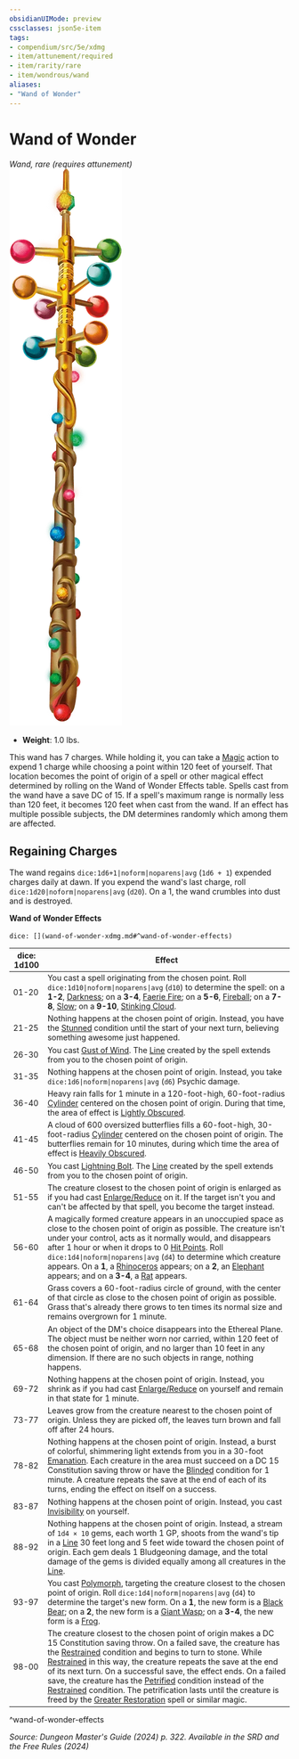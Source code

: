 ```yaml
---
obsidianUIMode: preview
cssclasses: json5e-item
tags:
- compendium/src/5e/xdmg
- item/attunement/required
- item/rarity/rare
- item/wondrous/wand
aliases: 
- "Wand of Wonder"
---
```

# Wand of Wonder
*Wand, rare (requires attunement)*  
![](/3-Mechanics/CLI/items/img/wand-of-wonder.webp#right)

- **Weight**: 1.0 lbs.

This wand has 7 charges. While holding it, you can take a [Magic](actions.md#Magic) action to expend 1 charge while choosing a point within 120 feet of yourself. That location becomes the point of origin of a spell or other magical effect determined by rolling on the Wand of Wonder Effects table. Spells cast from the wand have a save DC of 15. If a spell's maximum range is normally less than 120 feet, it becomes 120 feet when cast from the wand. If an effect has multiple possible subjects, the DM determines randomly which among them are affected.

## Regaining Charges

The wand regains `dice:1d6+1|noform|noparens|avg` (`1d6 + 1`) expended charges daily at dawn. If you expend the wand's last charge, roll `dice:1d20|noform|noparens|avg` (`d20`). On a 1, the wand crumbles into dust and is destroyed.

**Wand of Wonder Effects**

`dice: [](wand-of-wonder-xdmg.md#^wand-of-wonder-effects)`

| dice: 1d100 | Effect |
|-------------|--------|
| 01-20 | You cast a spell originating from the chosen point. Roll `dice:1d10\|noform\|noparens\|avg` (`d10`) to determine the spell: on a **1-2**, [Darkness](/3-Mechanics/CLI/spells/darkness-xphb.md); on a **3-4**, [Faerie Fire](/3-Mechanics/CLI/spells/faerie-fire-xphb.md); on a **5-6**, [Fireball](/3-Mechanics/CLI/spells/fireball-xphb.md); on a **7-8**, [Slow](/3-Mechanics/CLI/spells/slow-xphb.md); on a **9-10**, [Stinking Cloud](/3-Mechanics/CLI/spells/stinking-cloud-xphb.md). |
| 21-25 | Nothing happens at the chosen point of origin. Instead, you have the [Stunned](conditions.md#Stunned) condition until the start of your next turn, believing something awesome just happened. |
| 26-30 | You cast [Gust of Wind](/3-Mechanics/CLI/spells/gust-of-wind-xphb.md). The [Line](/3-Mechanics/CLI/variant-rules/line-area-of-effect-xphb.md) created by the spell extends from you to the chosen point of origin. |
| 31-35 | Nothing happens at the chosen point of origin. Instead, you take `dice:1d6\|noform\|noparens\|avg` (`d6`) Psychic damage. |
| 36-40 | Heavy rain falls for 1 minute in a 120-foot-high, 60-foot-radius [Cylinder](/3-Mechanics/CLI/variant-rules/cylinder-area-of-effect-xphb.md) centered on the chosen point of origin. During that time, the area of effect is [Lightly Obscured](/3-Mechanics/CLI/variant-rules/lightly-obscured-xphb.md). |
| 41-45 | A cloud of 600 oversized butterflies fills a 60-foot-high, 30-foot-radius [Cylinder](/3-Mechanics/CLI/variant-rules/cylinder-area-of-effect-xphb.md) centered on the chosen point of origin. The butterflies remain for 10 minutes, during which time the area of effect is [Heavily Obscured](/3-Mechanics/CLI/variant-rules/heavily-obscured-xphb.md). |
| 46-50 | You cast [Lightning Bolt](/3-Mechanics/CLI/spells/lightning-bolt-xphb.md). The [Line](/3-Mechanics/CLI/variant-rules/line-area-of-effect-xphb.md) created by the spell extends from you to the chosen point of origin. |
| 51-55 | The creature closest to the chosen point of origin is enlarged as if you had cast [Enlarge/Reduce](/3-Mechanics/CLI/spells/enlarge-reduce-xphb.md) on it. If the target isn't you and can't be affected by that spell, you become the target instead. |
| 56-60 | A magically formed creature appears in an unoccupied space as close to the chosen point of origin as possible. The creature isn't under your control, acts as it normally would, and disappears after 1 hour or when it drops to 0 [Hit Points](/3-Mechanics/CLI/variant-rules/hit-points-xphb.md). Roll `dice:1d4\|noform\|noparens\|avg` (`d4`) to determine which creature appears. On a **1**, a [Rhinoceros](/3-Mechanics/CLI/bestiary/beast/rhinoceros-xmm.md) appears; on a **2**, an [Elephant](/3-Mechanics/CLI/bestiary/beast/elephant-xmm.md) appears; and on a **3-4**, a [Rat](/3-Mechanics/CLI/bestiary/beast/rat-xmm.md) appears. |
| 61-64 | Grass covers a 60-foot-radius circle of ground, with the center of that circle as close to the chosen point of origin as possible. Grass that's already there grows to ten times its normal size and remains overgrown for 1 minute. |
| 65-68 | An object of the DM's choice disappears into the Ethereal Plane. The object must be neither worn nor carried, within 120 feet of the chosen point of origin, and no larger than 10 feet in any dimension. If there are no such objects in range, nothing happens. |
| 69-72 | Nothing happens at the chosen point of origin. Instead, you shrink as if you had cast [Enlarge/Reduce](/3-Mechanics/CLI/spells/enlarge-reduce-xphb.md) on yourself and remain in that state for 1 minute. |
| 73-77 | Leaves grow from the creature nearest to the chosen point of origin. Unless they are picked off, the leaves turn brown and fall off after 24 hours. |
| 78-82 | Nothing happens at the chosen point of origin. Instead, a burst of colorful, shimmering light extends from you in a 30-foot [Emanation](/3-Mechanics/CLI/variant-rules/emanation-area-of-effect-xphb.md). Each creature in the area must succeed on a DC 15 Constitution saving throw or have the [Blinded](conditions.md#Blinded) condition for 1 minute. A creature repeats the save at the end of each of its turns, ending the effect on itself on a success. |
| 83-87 | Nothing happens at the chosen point of origin. Instead, you cast [Invisibility](/3-Mechanics/CLI/spells/invisibility-xphb.md) on yourself. |
| 88-92 | Nothing happens at the chosen point of origin. Instead, a stream of `1d4 × 10` gems, each worth 1 GP, shoots from the wand's tip in a [Line](/3-Mechanics/CLI/variant-rules/line-area-of-effect-xphb.md) 30 feet long and 5 feet wide toward the chosen point of origin. Each gem deals 1 Bludgeoning damage, and the total damage of the gems is divided equally among all creatures in the [Line](/3-Mechanics/CLI/variant-rules/line-area-of-effect-xphb.md). |
| 93-97 | You cast [Polymorph](/3-Mechanics/CLI/spells/polymorph-xphb.md), targeting the creature closest to the chosen point of origin. Roll `dice:1d4\|noform\|noparens\|avg` (`d4`) to determine the target's new form. On a **1**, the new form is a [Black Bear](/3-Mechanics/CLI/bestiary/beast/black-bear-xmm.md); on a **2**, the new form is a [Giant Wasp](/3-Mechanics/CLI/bestiary/beast/giant-wasp-xmm.md); on a **3-4**, the new form is a [Frog](/3-Mechanics/CLI/bestiary/beast/frog-xmm.md). |
| 98-00 | The creature closest to the chosen point of origin makes a DC 15 Constitution saving throw. On a failed save, the creature has the [Restrained](conditions.md#Restrained) condition and begins to turn to stone. While [Restrained](conditions.md#Restrained) in this way, the creature repeats the save at the end of its next turn. On a successful save, the effect ends. On a failed save, the creature has the [Petrified](conditions.md#Petrified) condition instead of the [Restrained](conditions.md#Restrained) condition. The petrification lasts until the creature is freed by the [Greater Restoration](/3-Mechanics/CLI/spells/greater-restoration-xphb.md) spell or similar magic. |
^wand-of-wonder-effects

*Source: Dungeon Master's Guide (2024) p. 322. Available in the <span title='Systems Reference Document (5.2)'>SRD</span> and the Free Rules (2024)*